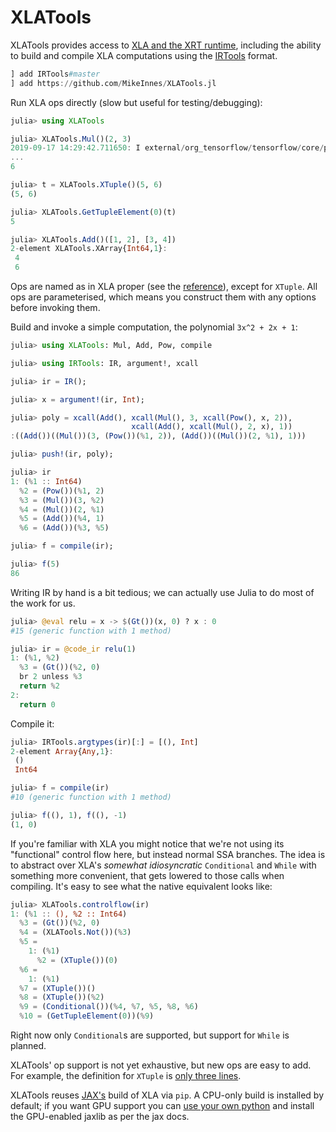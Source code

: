 # XLATools

XLATools provides access to [XLA and the XRT runtime](https://www.tensorflow.org/xla), including the ability to build and compile XLA computations using the [IRTools](https://github.com/MikeInnes/IRTools.jl) format.

```julia
] add IRTools#master
] add https://github.com/MikeInnes/XLATools.jl
```

Run XLA ops directly (slow but useful for testing/debugging):

```julia
julia> using XLATools

julia> XLATools.Mul()(2, 3)
2019-09-17 14:29:42.711650: I external/org_tensorflow/tensorflow/core/platform/profile_utils/cpu_utils.cc:94] CPU Frequency: 3600000000 Hz
...
6

julia> t = XLATools.XTuple()(5, 6)
(5, 6)

julia> XLATools.GetTupleElement(0)(t)
5

julia> XLATools.Add()([1, 2], [3, 4])
2-element XLATools.XArray{Int64,1}:
 4
 6
```

Ops are named as in XLA proper (see the [reference](https://www.tensorflow.org/xla/operation_semantics)), except for `XTuple`. All ops are parameterised, which means you construct them with any options before invoking them.

Build and invoke a simple computation, the polynomial `3x^2 + 2x + 1`:

```julia
julia> using XLATools: Mul, Add, Pow, compile

julia> using IRTools: IR, argument!, xcall

julia> ir = IR();

julia> x = argument!(ir, Int);

julia> poly = xcall(Add(), xcall(Mul(), 3, xcall(Pow(), x, 2)),
                           xcall(Add(), xcall(Mul(), 2, x), 1))
:((Add())((Mul())(3, (Pow())(%1, 2)), (Add())((Mul())(2, %1), 1)))

julia> push!(ir, poly);

julia> ir
1: (%1 :: Int64)
  %2 = (Pow())(%1, 2)
  %3 = (Mul())(3, %2)
  %4 = (Mul())(2, %1)
  %5 = (Add())(%4, 1)
  %6 = (Add())(%3, %5)

julia> f = compile(ir);

julia> f(5)
86
```

Writing IR by hand is a bit tedious; we can actually use Julia to do most of the work for us.

```julia
julia> @eval relu = x -> $(Gt())(x, 0) ? x : 0
#15 (generic function with 1 method)

julia> ir = @code_ir relu(1)
1: (%1, %2)
  %3 = (Gt())(%2, 0)
  br 2 unless %3
  return %2
2:
  return 0
```

Compile it:

```julia
julia> IRTools.argtypes(ir)[:] = [(), Int]
2-element Array{Any,1}:
 ()   
 Int64

julia> f = compile(ir)
#10 (generic function with 1 method)

julia> f((), 1), f((), -1)
(1, 0)
```

If you're familiar with XLA you might notice that we're not using its "functional" control flow here, but instead normal SSA branches. The idea is to abstract over XLA's _somewhat idiosyncratic_ `Conditional` and `While` with something more convenient, that gets lowered to those calls when compiling. It's easy to see what the native equivalent looks like:

```julia
julia> XLATools.controlflow(ir)
1: (%1 :: (), %2 :: Int64)
  %3 = (Gt())(%2, 0)
  %4 = (XLATools.Not())(%3)
  %5 =
    1: (%1)
      %2 = (XTuple())(0)
  %6 =
    1: (%1)
  %7 = (XTuple())()
  %8 = (XTuple())(%2)
  %9 = (Conditional())(%4, %7, %5, %8, %6)
  %10 = (GetTupleElement(0))(%9)
```

Right now only `Conditional`s are supported, but support for `While` is planned.

XLATools' op support is not yet exhaustive, but new ops are easy to add. For example, the definition for `XTuple` is [only three lines](https://github.com/MikeInnes/XLATools.jl/blob/06e3fccdb2e714aab4b112f16da6ceae38e871ed/src/ops.jl#L36-L40).

XLATools reuses [JAX's](https://github.com/google/jax) build of XLA via `pip`. A CPU-only build is installed by default; if you want GPU support you can [use your own python](https://github.com/JuliaPy/PyCall.jl#specifying-the-python-version) and install the GPU-enabled jaxlib as per the jax docs.
